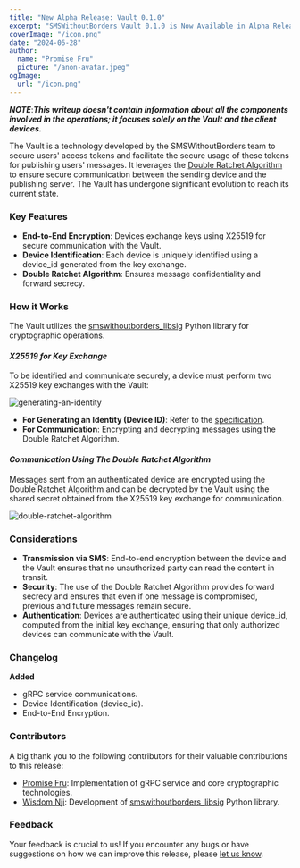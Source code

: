 ```yaml
---
title: "New Alpha Release: Vault 0.1.0"
excerpt: "SMSWithoutBorders Vault 0.1.0 is Now Available in Alpha Release! The Vault is a technology developed by the SMSWithoutBorders team to secure users' access tokens and facilitate the secure usage of these tokens for publishing users' messages."
coverImage: "/icon.png"
date: "2024-06-28"
author:
  name: "Promise Fru"
  picture: "/anon-avatar.jpeg"
ogImage:
  url: "/icon.png"
---
```


**_NOTE_**:**_This writeup doesn't contain information about all the components involved in the operations; it focuses solely on the Vault and the client devices._**

The Vault is a technology developed by the SMSWithoutBorders team to secure users' access tokens and facilitate the secure usage of these tokens for publishing users' messages. It leverages the [Double Ratchet Algorithm](https://signal.org/docs/specifications/doubleratchet/) to ensure secure communication between the sending device and the publishing server. The Vault has undergone significant evolution to reach its current state.

### Key Features

- **End-to-End Encryption**: Devices exchange keys using X25519 for secure communication with the Vault.
- **Device Identification**: Each device is uniquely identified using a device_id generated from the key exchange.
- **Double Ratchet Algorithm**: Ensures message confidentiality and forward secrecy.

### How it Works

The Vault utilizes the [smswithoutborders_libsig](https://github.com/smswithoutborders/lib_signal_double_ratchet_python) Python library for cryptographic operations.

#### _**X25519 for Key Exchange**_

To be identified and communicate securely, a device must perform two X25519 key exchanges with the Vault:

![generating-an-identity](/posts/generating_an_identity.png)

- **For Generating an Identity (Device ID)**: Refer to the [specification](https://github.com/smswithoutborders/SMSwithoutborders-BE/blob/staging/docs/specifications.md#2-device-id).
- **For Communication**: Encrypting and decrypting messages using the Double Ratchet Algorithm.

#### _**Communication Using The Double Ratchet Algorithm**_

Messages sent from an authenticated device are encrypted using the Double Ratchet Algorithm and can be decrypted by the Vault using the shared secret obtained from the X25519 key exchange for communication.

![double-ratchet-algorithm](/posts/double-ratchet-algorithm.png)

### Considerations

- **Transmission via SMS**: End-to-end encryption between the device and the Vault ensures that no unauthorized party can read the content in transit.
- **Security**: The use of the Double Ratchet Algorithm provides forward secrecy and ensures that even if one message is compromised, previous and future messages remain secure.
- **Authentication**: Devices are authenticated using their unique device_id, computed from the initial key exchange, ensuring that only authorized devices can communicate with the Vault.

### **Changelog**

**Added**

- gRPC service communications.
- Device Identification (device_id).
- End-to-End Encryption.

### **Contributors**

A big thank you to the following contributors for their valuable contributions to this release:

- [Promise Fru](https://github.com/PromiseFru): Implementation of gRPC service and core cryptographic technologies.
- [Wisdom Nji](https://github.com/sherlockwisdom): Development of [smswithoutborders_libsig](https://github.com/smswithoutborders/lib_signal_double_ratchet_python) Python library.

### **Feedback**

Your feedback is crucial to us! If you encounter any bugs or have suggestions on how we can improve this release, please [let us know](mailto:support@smswithoutborders.com).
